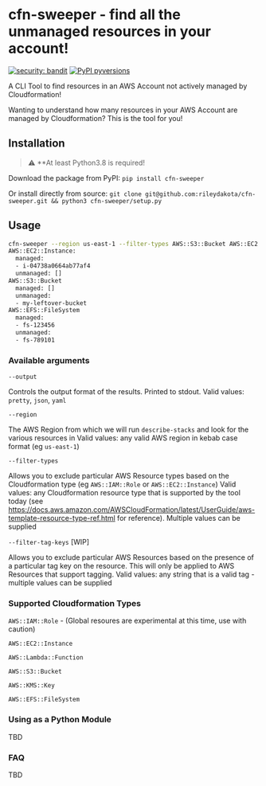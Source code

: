 # cfn-sweeper - find all the unmanaged resources in your account!
[![security: bandit](https://img.shields.io/badge/security-bandit-yellow.svg)](https://github.com/PyCQA/bandit)
[![PyPI pyversions](https://img.shields.io/pypi/pyversions/ansicolortags.svg)](https://pypi.python.org/pypi/cfn-sweeper/)


A CLI Tool to find resources in an AWS Account not actively managed by Cloudformation!

Wanting to understand how many resources in your AWS Account are managed by Cloudformation? This is the tool for you!

## Installation

> :warning: **At least Python3.8 is required!

Download the package from PyPI:
```pip install cfn-sweeper```

Or install directly from source:
```git clone git@github.com:rileydakota/cfn-sweeper.git && python3 cfn-sweeper/setup.py```

## Usage

```bash
cfn-sweeper --region us-east-1 --filter-types AWS::S3::Bucket AWS::EC2::Instance AWS::EFS::FileSystem
AWS::EC2::Instance:
  managed:
  - i-04738a0664ab77af4
  unmanaged: []
AWS::S3::Bucket
  managed: []
  unmanaged:
  - my-leftover-bucket
AWS::EFS::FileSystem
  managed:
  - fs-123456
  unmanaged:
  - fs-789101
```
### Available arguments

`--output`

Controls the output format of the results. Printed to stdout.
Valid values: `pretty`, `json`, `yaml`

`--region`

The AWS Region from which we will run `describe-stacks` and look for the various resources in
Valid values: any valid AWS region in kebab case format (eg `us-east-1`)

`--filter-types`

Allows you to exclude particular AWS Resource types based on the Cloudformation type (eg `AWS::IAM::Role` or `AWS::EC2::Instance`) 
Valid values: any Cloudformation resource type that is supported by the tool today (see https://docs.aws.amazon.com/AWSCloudFormation/latest/UserGuide/aws-template-resource-type-ref.html for reference). Multiple values can be supplied


`--filter-tag-keys` [WIP]

Allows you to exclude particular AWS Resources based on the presence of a particular tag key on the resource. This will only be applied to AWS Resources that support tagging.
Valid values: any string that is a valid tag - multiple values can be supplied

### Supported Cloudformation Types

`AWS::IAM::Role` - (Global resoures are experimental at this time, use with caution)

`AWS::EC2::Instance`

`AWS::Lambda::Function`

`AWS::S3::Bucket`

`AWS::KMS::Key`

`AWS::EFS::FileSystem`

### Using as a Python Module

TBD

### FAQ

TBD
